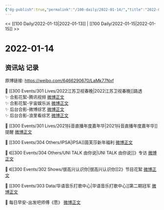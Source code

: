 ```yaml
---
{"dg-publish":true,"permalink":"/100-daily/2022-01-14/","title":"2022-01-14"}
---
```



<< [[100 Daily/2022-01-13\|2022-01-13]] | [[100 Daily/2022-01-15\|2022-01-15]] >>

# 2022-01-14

## 资讯站 记录

原博链接: https://weibo.com/6466290670/LaMk77Nxf

💫 [[300 Events/301 Lives/2022江苏卫视春晚\|2022江苏卫视春晚]]路透  
✨ 合影花絮-腾讯视频 [微博正文](https://m.weibo.cn/6466290670/4725514142748918)  
✨ 合影花絮-宇宙娱乐派 [微博正文](https://m.weibo.cn/6466290670/4725495494870673)  
✨ 后台合影-微博综艺 [微博正文](https://m.weibo.cn/6466290670/4725495143600259)  
✨ 后台合影-浪里看综艺 [微博正文](https://m.weibo.cn/6466290670/4725506660894424)

💫 [[300 Events/301 Lives/2021抖音直播年度嘉年华\|2021抖音直播年度嘉年华]]提醒 [微博正文](https://m.weibo.cn/6466290670/4725652614022540)

💫 [[300 Events/304 Others/IPSA\|IPSA]]茵芙莎新年福利 [微博正文](https://m.weibo.cn/6466290670/4725551577958495)

💫 《[[300 Events/304 Others/UNI TALK 由你说\|UNI TALK 由你说]]》专访 [微博正文](https://m.weibo.cn/6466290670/4725606027627591)

💫 《[[300 Events/302 Shows/很高兴认识你\|很高兴认识你]]2》节目花絮 [微博正文](https://m.weibo.cn/6466290670/4725506136606318)

💫 [[300 Events/303 Data/华语音乐打歌中心\|华语音乐打歌中心]]第二期冠军 [微博正文](https://m.weibo.cn/6466290670/4725484271174320)

💫 每日早安-出发吧师傅《愿》 [微博正文](https://m.weibo.cn/6466290670/4725469633055378)
